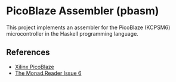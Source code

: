 # PicoBlaze Assembler (pbasm)

This project implements an assembler for the PicoBlaze (KCPSM6) microcontroller in the Haskell programming language.

## References

* [Xilinx PicoBlaze](http://www.xilinx.com/products/intellectual-property/picoblaze.htm)
* [The Monad.Reader Issue 6](http://www.haskell.org/wikiupload/1/14/TMR-Issue6.pdf)
